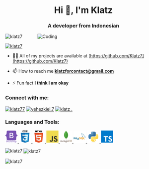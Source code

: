 <h1 align="center">Hi 👋, I'm Klatz</h1>
<h3 align="center">A developer from Indonesian</h3>
<img align="right" alt="Coding" width="400" src="https://www.lambdatest.com/resources/images/news24.gif">
<p align="left"> <img src="https://komarev.com/ghpvc/?username=klatz7&label=Profile%20views&color=0e75b6&style=flat" alt="klatz7" /> </p>

<p align="left"> <a href="https://twitter.com/klatz77" target="blank"><img src="https://img.shields.io/twitter/follow/klatz7?logo=twitter&style=for-the-badge" alt="klatz7" /></a> </p>

- 👨‍💻 All of my projects are available at [https://github.com/Klatz7](https://github.com/Klatz7)

- 📫 How to reach me **klatzforcontact@gmail.com**

- ⚡ Fun fact **I think I am okay**

<h3 align="left">Connect with me:</h3>
<p align="left">
<a href="https://twitter.com/klatz7" target="blank"><img align="center" src="https://raw.githubusercontent.com/rahuldkjain/github-profile-readme-generator/master/src/images/icons/Social/twitter.svg" alt="klatz77" height="30" width="40" /></a>
<a href="https://instagram.com/yehezkiel.7" target="blank"><img align="center" src="https://raw.githubusercontent.com/rahuldkjain/github-profile-readme-generator/master/src/images/icons/Social/instagram.svg" alt="yehezkiel.7" height="30" width="40" /></a>
<a href="https://www.youtube.com/c/klatz ." target="blank"><img align="center" src="https://raw.githubusercontent.com/rahuldkjain/github-profile-readme-generator/master/src/images/icons/Social/youtube.svg" alt="klatz ." height="30" width="40" /></a>
</p>

<h3 align="left">Languages and Tools:</h3>
<p align="left"> <a href="https://getbootstrap.com" target="_blank" rel="noreferrer"> <img src="https://raw.githubusercontent.com/devicons/devicon/master/icons/bootstrap/bootstrap-plain-wordmark.svg" alt="bootstrap" width="40" height="40"/> </a> <a href="https://www.w3schools.com/css/" target="_blank" rel="noreferrer"> <img src="https://raw.githubusercontent.com/devicons/devicon/master/icons/css3/css3-original-wordmark.svg" alt="css3" width="40" height="40"/> </a> <a href="https://www.w3.org/html/" target="_blank" rel="noreferrer"> <img src="https://raw.githubusercontent.com/devicons/devicon/master/icons/html5/html5-original-wordmark.svg" alt="html5" width="40" height="40"/> </a> <a href="https://developer.mozilla.org/en-US/docs/Web/JavaScript" target="_blank" rel="noreferrer"> <img src="https://raw.githubusercontent.com/devicons/devicon/master/icons/javascript/javascript-original.svg" alt="javascript" width="40" height="40"/> </a> <a href="https://www.mongodb.com/" target="_blank" rel="noreferrer"> <img src="https://raw.githubusercontent.com/devicons/devicon/master/icons/mongodb/mongodb-original-wordmark.svg" alt="mongodb" width="40" height="40"/> </a> <a href="https://www.mysql.com/" target="_blank" rel="noreferrer"> <img src="https://raw.githubusercontent.com/devicons/devicon/master/icons/mysql/mysql-original-wordmark.svg" alt="mysql" width="40" height="40"/> </a> <a href="https://www.python.org" target="_blank" rel="noreferrer"> <img src="https://raw.githubusercontent.com/devicons/devicon/master/icons/python/python-original.svg" alt="python" width="40" height="40"/> </a> <a href="https://www.typescriptlang.org/" target="_blank" rel="noreferrer"> <img src="https://raw.githubusercontent.com/devicons/devicon/master/icons/typescript/typescript-original.svg" alt="typescript" width="40" height="40"/> </a> </p>

<p><img align="left" src="https://github-readme-stats.vercel.app/api/top-langs?username=klatz7&show_icons=true&locale=en&layout=compact" alt="klatz7" /></p>

<p>&nbsp;<img align="center" src="https://github-readme-stats.vercel.app/api?username=klatz7&show_icons=true&locale=en" alt="klatz7" /></p>

<p><img align="center" src="https://github-readme-streak-stats.herokuapp.com/?user=klatz7&" alt="klatz7" /></p>
